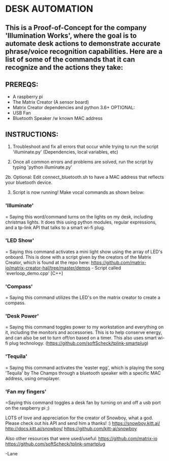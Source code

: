 # DESK AUTOMATION
## This is a Proof-of-Concept for the company 'Illumination Works', where the goal is to automate desk actions to demonstrate accurate phrase/voice recognition capabilities. Here are a list of some of the commands that it can recognize and the actions they take:

## PREREQS:
- A raspberry pi
- The Matrix Creator (A sensor board)
- Matrix Creator dependencies and python 3.6+
OPTIONAL:
- USB Fan
- Bluetooth Speaker /w known MAC address

## INSTRUCTIONS: 

1. Troubleshoot and fix all errors that occur while trying to run the script 'illuminate.py' (Dependencies, local variables, etc)

2. Once all common errors and problems are solved, run the script by typing 'python illuminate.py'

2b. Optional: Edit connect_bluetooth.sh to have a MAC address that reflects your bluetooth device.

3. Script is now running! Make vocal commands as shown below:







### 'Illuminate' 
= Saying this word/command turns on the lights on my desk, including christmas lights. It does this using python modules, regular expressions, and a tp-link API that talks to a smart wi-fi plug.



### 'LED Show'
= Saying this command activates a mini light show using the array of LED's onboard. This is done with a script given by the creators of the Matrix Creator, which is found at the repo here: https://github.com/matrix-io/matrix-creator-hal/tree/master/demos - Script called 'everloop_demo.cpp' [C++]



### 'Compass'
= Saying this command utilizes the LED's on the matrix creator to create a compass.



### 'Desk Power'
= Saying this command toggles power to my workstation and everything on it, including the monitors and accessories. This is to help conserve energy, and can also be set to turn off/on based on a timer. This also uses smart wi-fi plug technology. (https://github.com/softScheck/tplink-smartplug)



### 'Tequila'
= Saying this command activates the 'easter egg', which is playing the song 'Tequila' by The Champs through a bluetooth speaker with a specific MAC address, using omxplayer.



### 'Fan my fingers'
=Saying this command toggles a desk fan by turning on and off a usb port on the raspberry pi ;)




LOTS of love and appreciation for the creator of Snowboy, what a god. Please check out his API and send him a thanks! :)
https://snowboy.kitt.ai/
http://docs.kitt.ai/snowboy/
https://github.com/kitt-ai/snowboy

Also other resources that were used/useful:
https://github.com/matrix-io
https://github.com/softScheck/tplink-smartplug

-Lane
